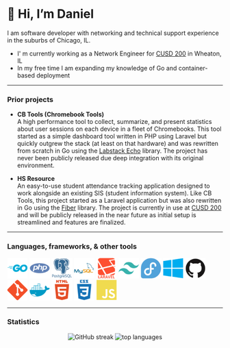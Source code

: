 # 👋 Hi, I’m Daniel
I am software developer with networking and technical support experience in the suburbs of Chicago, IL.

- I' m currently working as a Network Engineer for [CUSD 200][1] in Wheaton, IL
- In my free time I am expanding my knowledge of Go and container-based deployment

<hr>

### Prior projects
- **CB Tools (Chromebook Tools)**  
  A high performance tool to collect, summarize, and present statistics about user sessions on each device in a
  fleet of Chromebooks. This tool started as a simple dashboard tool written in PHP using Laravel but quickly
  outgrew the stack (at least on that hardware) and was rewritten from scratch in Go using the [Labstack Echo][2]
  library. The project has never been publicly released due deep integration with its original environment.


- **HS Resource**  
  An easy-to-use student attendance tracking application designed to work alongside an existing SIS (student
  information system). Like CB Tools, this project started as a Laravel application but was also rewritten in
  Go using the [Fiber][3] library. The project is currently in use at [CUSD 200][1] and will be publicly
  released in the near future as initial setup is streamlined and features are finalized.

<hr>

### Languages, frameworks, & other tools
<p>
  <img src='https://github.com/devicons/devicon/raw/master/icons/go/go-original-wordmark.svg' title='Go' alt='Go' width='48' height='48'>
  <img src='https://github.com/devicons/devicon/raw/master/icons/php/php-plain.svg' title='PHP' alt='PHP' width='48' height='48'>
  <img src='https://github.com/devicons/devicon/raw/master/icons/postgresql/postgresql-plain-wordmark.svg' title='PostgreSQL' alt='PostgreSQL' width='48' height='48'>
  <img src='https://github.com/devicons/devicon/raw/master/icons/mysql/mysql-original-wordmark.svg' title='MySQL' alt='MySQL' width='48' height='48'>
  <img src='https://github.com/devicons/devicon/raw/master/icons/laravel/laravel-plain-wordmark.svg' title='Laravel' alt='Laravel' width='48' height='48'>
  <img src='https://github.com/devicons/devicon/raw/master/icons/tailwindcss/tailwindcss-plain.svg' title='Tailwind CSS' alt='Tailwind CSS' width='48' height='48'>
  <img src='https://github.com/devicons/devicon/raw/master/icons/fedora/fedora-plain.svg' title='Fedora' alt='Fedora' width='48' height='48'>
  <img src='https://github.com/devicons/devicon/raw/master/icons/windows8/windows8-original.svg' title='Windows' alt='Windows' width='48' height='48'>
  <img src='https://github.com/devicons/devicon/raw/master/icons/github/github-original.svg' title='GitHub' alt='GitHub' width='48' height='48'>
  <img src='https://github.com/devicons/devicon/raw/master/icons/git/git-original.svg' title='Git' alt='Git' width='48' height='48'>
  <img src='https://github.com/devicons/devicon/raw/master/icons/docker/docker-plain.svg' title='Docker' alt='Docker' width='48' height='48'>
  <img src='https://github.com/devicons/devicon/raw/master/icons/html5/html5-plain-wordmark.svg' title='HTML5' alt='HTML5' width='48' height='48'>
  <img src='https://github.com/devicons/devicon/raw/master/icons/css3/css3-plain-wordmark.svg' title='CSS3' alt='CSS3' width='48' height='48'>
  <img src='https://github.com/devicons/devicon/raw/master/icons/javascript/javascript-plain.svg' title='JavaScript' alt='JavaScript' width='48' height='48'>
</p>

<hr>

### Statistics
<p align='center'>
  <img src='https://github-readme-streak-stats.herokuapp.com?user=dansage&theme=github-dark&hide_border=true' title='GitHub streak' alt='GitHub streak' height='165'>
  <img src='https://github-readme-stats.vercel.app/api/top-langs/?username=dansage&theme=dark&layout=compact&hide_border=true' title='top languages' alt='top languages'>
</p>

[1]: https://www.cusd200.org/
[2]: https://echo.labstack.com/
[3]: https://gofiber.io/
